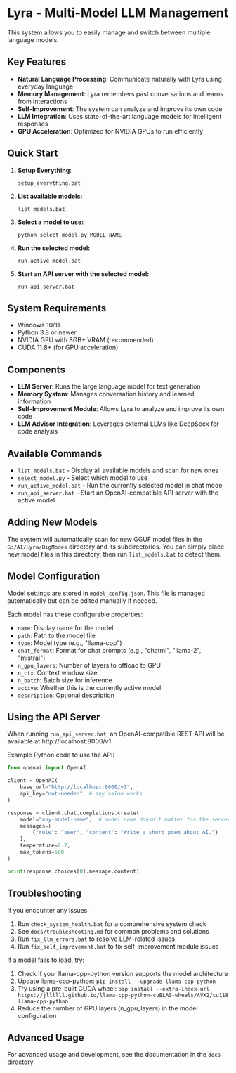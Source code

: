 # Lyra - Multi-Model LLM Management

This system allows you to easily manage and switch between multiple language models.

## Key Features

- **Natural Language Processing**: Communicate naturally with Lyra using everyday language
- **Memory Management**: Lyra remembers past conversations and learns from interactions
- **Self-Improvement**: The system can analyze and improve its own code
- **LLM Integration**: Uses state-of-the-art language models for intelligent responses
- **GPU Acceleration**: Optimized for NVIDIA GPUs to run efficiently

## Quick Start

1. **Setup Everything**:
   ```batch
   setup_everything.bat
   ```

2. **List available models:**
   ```
   list_models.bat
   ```

3. **Select a model to use:**
   ```
   python select_model.py MODEL_NAME
   ```

4. **Run the selected model:**
   ```
   run_active_model.bat
   ```

5. **Start an API server with the selected model:**
   ```
   run_api_server.bat
   ```

## System Requirements

- Windows 10/11
- Python 3.8 or newer
- NVIDIA GPU with 8GB+ VRAM (recommended)
- CUDA 11.8+ (for GPU acceleration)

## Components

- **LLM Server**: Runs the large language model for text generation
- **Memory System**: Manages conversation history and learned information
- **Self-Improvement Module**: Allows Lyra to analyze and improve its own code
- **LLM Advisor Integration**: Leverages external LLMs like DeepSeek for code analysis

## Available Commands

- `list_models.bat` - Display all available models and scan for new ones
- `select_model.py` - Select which model to use
- `run_active_model.bat` - Run the currently selected model in chat mode
- `run_api_server.bat` - Start an OpenAI-compatible API server with the active model

## Adding New Models

The system will automatically scan for new GGUF model files in the `G:/AI/Lyra/BigModes` directory and its subdirectories. You can simply place new model files in this directory, then run `list_models.bat` to detect them.

## Model Configuration

Model settings are stored in `model_config.json`. This file is managed automatically but can be edited manually if needed.

Each model has these configurable properties:
- `name`: Display name for the model
- `path`: Path to the model file
- `type`: Model type (e.g., "llama-cpp")
- `chat_format`: Format for chat prompts (e.g., "chatml", "llama-2", "mistral")
- `n_gpu_layers`: Number of layers to offload to GPU
- `n_ctx`: Context window size
- `n_batch`: Batch size for inference
- `active`: Whether this is the currently active model
- `description`: Optional description

## Using the API Server

When running `run_api_server.bat`, an OpenAI-compatible REST API will be available at http://localhost:8000/v1.

Example Python code to use the API:

```python
from openai import OpenAI

client = OpenAI(
    base_url="http://localhost:8000/v1",
    api_key="not-needed"  # any value works
)

response = client.chat.completions.create(
    model="any-model-name",  # model name doesn't matter for the server
    messages=[
        {"role": "user", "content": "Write a short poem about AI."}
    ],
    temperature=0.7,
    max_tokens=500
)

print(response.choices[0].message.content)
```

## Troubleshooting

If you encounter any issues:

1. Run `check_system_health.bat` for a comprehensive system check
2. See `docs/troubleshooting.md` for common problems and solutions
3. Run `fix_llm_errors.bat` to resolve LLM-related issues
4. Run `fix_self_improvement.bat` to fix self-improvement module issues

If a model fails to load, try:

1. Check if your llama-cpp-python version supports the model architecture
2. Update llama-cpp-python: `pip install --upgrade llama-cpp-python`
3. Try using a pre-built CUDA wheel: `pip install --extra-index-url https://jllllll.github.io/llama-cpp-python-cuBLAS-wheels/AVX2/cu118 llama-cpp-python`
4. Reduce the number of GPU layers (n_gpu_layers) in the model configuration

## Advanced Usage

For advanced usage and development, see the documentation in the `docs` directory.

